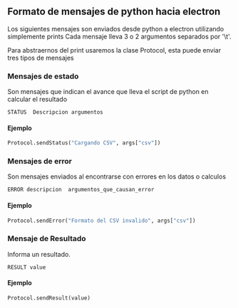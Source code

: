 ## Formato de mensajes de python hacia electron

Los siguientes mensajes son enviados desde python a electron utilizando simplemente prints
Cada mensaje lleva 3 o 2 argumentos separados por '\\t'.

Para abstraernos del print usaremos la clase Protocol, esta puede enviar tres tipos de mensajes

### Mensajes de estado 
Son mensajes que indican el avance que lleva el script de python en calcular el resultado

    STATUS  Descripcion argumentos

#### Ejemplo
```python
Protocol.sendStatus("Cargando CSV", args["csv"])
```
### Mensajes de error
Son mensajes enviados al encontrarse con errores en los datos o calculos
    
    ERROR descripcion  argumentos_que_causan_error

#### Ejemplo
```python
Protocol.sendError("Formato del CSV invalido", args["csv"])
```

### Mensaje de Resultado
Informa un resultado.

    RESULT value
#### Ejemplo

```python
Protocol.sendResult(value)
```